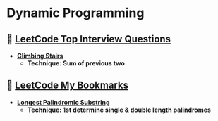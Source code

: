 # Dynamic Programming

## 📃 [LeetCode Top Interview Questions](https://leetcode.com/explore/interview/card/top-interview-questions-easy/93/linked-list/)

- **[Climbing Stairs](https://leetcode.com/explore/interview/card/top-interview-questions-easy/97/dynamic-programming/569/)**
  - **Technique: Sum of previous two**

## 📃 [LeetCode My Bookmarks]()
- **[Longest Palindromic Substring](https://leetcode.com/problems/longest-palindromic-substring/description/?envType=daily-question&envId=2023-10-27)**
  - **Technique: 1st determine single & double length palindromes**
